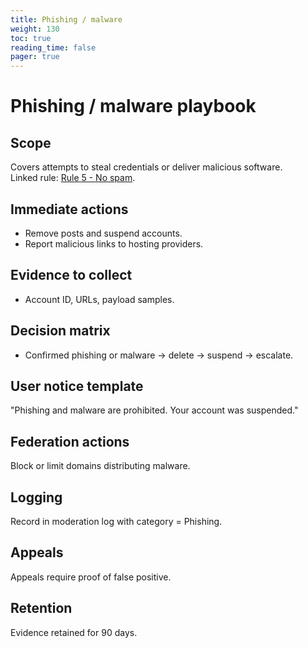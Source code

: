```yaml
---
title: Phishing / malware
weight: 130
toc: true
reading_time: false
pager: true
---
```


# Phishing / malware playbook

## Scope
Covers attempts to steal credentials or deliver malicious software.  
Linked rule: [Rule 5 - No spam](/docs/policies/rules/05_no-spam/).

## Immediate actions
- Remove posts and suspend accounts.
- Report malicious links to hosting providers.

## Evidence to collect
- Account ID, URLs, payload samples.

## Decision matrix
- Confirmed phishing or malware → delete → suspend → escalate.

## User notice template
"Phishing and malware are prohibited. Your account was suspended."

## Federation actions
Block or limit domains distributing malware.

## Logging
Record in moderation log with category = Phishing.

## Appeals
Appeals require proof of false positive.

## Retention
Evidence retained for 90 days.
